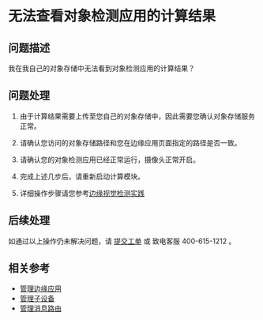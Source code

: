 # 无法查看对象检测应用的计算结果

## 问题描述

我在我自己的对象存储中无法看到对象检测应用的计算结果？

## 问题处理
 
1. 由于计算结果需要上传至您自己的对象存储中，因此需要您确认对象存储服务正常。

3. 请确认您访问的对象存储路径和您在边缘应用页面指定的路径是否一致。

1. 请确认您的对象检测应用已经正常运行，摄像头正常开启。

4. 完成上述几步后，请重新启动计算模块。

5. 详细操作步骤请您参考[边缘视觉检测实践](../Best-Practices/Object-Detect.md)

## 后续处理

  如通过以上操作仍未解决问题，请 [提交工单](https://ticket.jdcloud.com/myorder/form?cateId=166&questionId=238) 或 致电客服 400-615-1212 。

## 相关参考

- [管理边缘应用](../Operation-Guide/Edge-App.md)
- [管理子设备](../Operation-Guide/SubDevice.md)
- [管理消息路由](../Operation-Guide/MsgRouter.md)



